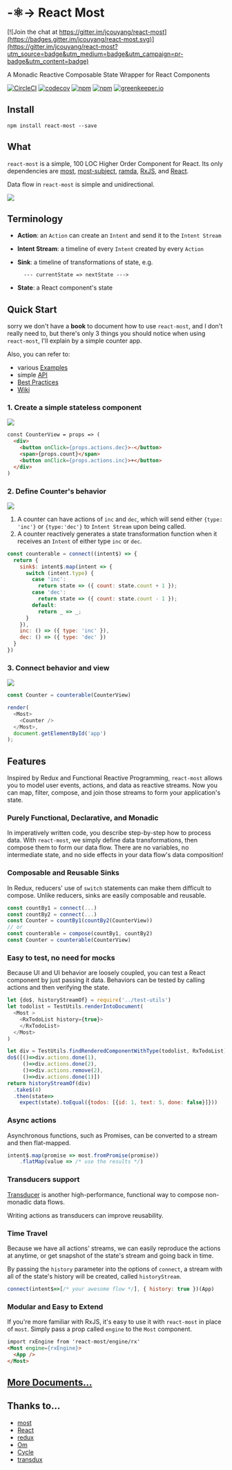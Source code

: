 # -:atom_symbol:-> React Most

[![Join the chat at https://gitter.im/jcouyang/react-most](https://badges.gitter.im/jcouyang/react-most.svg)](https://gitter.im/jcouyang/react-most?utm_source=badge&utm_medium=badge&utm_campaign=pr-badge&utm_content=badge)

A Monadic Reactive Composable State Wrapper for React Components

[![CircleCI](https://circleci.com/gh/reactive-react/react-most.svg?style=svg)](https://circleci.com/gh/reactive-react/react-most)
[![codecov](https://codecov.io/gh/reactive-react/react-most/branch/master/graph/badge.svg)](https://codecov.io/gh/reactive-react/react-most)
[![npm](https://img.shields.io/npm/dm/react-most.svg)](https://www.npmjs.com/package/react-most)
[![npm](https://img.shields.io/npm/v/react-most.svg)](https://www.npmjs.com/package/react-most)
[![greenkeeper.io](https://badges.greenkeeper.io/reactive-react/react-most.svg)](https://greenkeeper.io)

## Install
```
npm install react-most --save
```

## What
`react-most` is a simple, 100 LOC Higher Order Component for React. Its only dependencies are [most](https://github.com/cujojs/most), [most-subject](https://github.com/mostjs-community/subject), [ramda](https://github.com/Ramda/ramda), [RxJS](https://github.com/Reactive-Extensions/RxJS), and [React](https://github.com/facebook/react).

Data flow in `react-most` is simple and unidirectional.

![](https://github.com/reactive-react/react-most/wiki/images/react-most-flow.png)

## Terminology
- **Action**: an `Action` can create an `Intent` and send it to the `Intent Stream`
- **Intent Stream**: a timeline of every `Intent` created by every `Action`
- **Sink**: a timeline of transformations of state, e.g.

        --- currentState => nextState --->
- **State**: a React component's state

## Quick Start
sorry we don't have a **book** to document how to use `react-most`, and I don't really need to, but
there's only 3 things you should notice when using `react-most`, I'll explain by a simple counter app.

Also, you can refer to: 

- various [Examples](https://github.com/reactive-react/react-most/wiki/examples)
- simple [API](https://github.com/reactive-react/react-most/wiki/api)
- [Best Practices](https://github.com/reactive-react/react-most/wiki/frp-best-practice)
- [Wiki](https://github.com/reactive-react/react-most/wiki)


### 1. Create a simple stateless component
![](https://github.com/reactive-react/react-most/wiki/images/view.png)
```html
const CounterView = props => (
  <div>
    <button onClick={props.actions.dec}>-</button>
    <span>{props.count}</span>
    <button onClick={props.actions.inc}>+</button>
  </div>
)
```
### 2. Define Counter's behavior
![](https://github.com/reactive-react/react-most/wiki/images/behavior.png)

1. A counter can have actions of `inc` and `dec`, which will send either `{type: 'inc'}` or `{type:'dec'}` to `Intent Stream` upon being called.
2. A counter reactively generates a state transformation function when it receives an `Intent` of either type `inc` or `dec`.

```js
const counterable = connect((intent$) => {
  return {
    sink$: intent$.map(intent => {
      switch (intent.type) {
        case 'inc':
          return state => ({ count: state.count + 1 });
        case 'dec':
          return state => ({ count: state.count - 1 });
        default:
          return _ => _;
      }
    }),
    inc: () => ({ type: 'inc' }),
    dec: () => ({ type: 'dec' })
  }
})
```

### 3. Connect behavior and view
![](https://github.com/reactive-react/react-most/wiki/images/wrap.png)
```js
const Counter = counterable(CounterView)

render(
  <Most>
    <Counter />
  </Most>,
  document.getElementById('app')
);
```

## Features
Inspired by Redux and Functional Reactive Programming, `react-most` allows you to model user events, actions, and data as reactive streams.  Now you can map, filter, compose, and join those streams to form your application's state.

### Purely Functional, Declarative, and Monadic
In imperatively written code, you describe step-by-step how to process data.  With `react-most`, we simply define data transformations, then compose them to form our data flow. There are no variables, no intermediate state, and no side effects in your data flow's data composition!

### Composable and Reusable Sinks
In Redux, reducers' use of `switch` statements can make them difficult to compose. Unlike reducers, sinks are easily composable and reusable.

```js
const countBy1 = connect(...)
const countBy2 = connect(...)
const Counter = countBy1(countBy2(CounterView))
// or
const counterable = compose(countBy1, countBy2)
const Counter = counterable(CounterView)
```

### Easy to test, no need for mocks
Because UI and UI behavior are loosely coupled, you can test a React component by just passing it data. Behaviors can be tested by calling actions and then verifying the state.

```js
let {do$, historyStreamOf} = require('../test-utils')
let todolist = TestUtils.renderIntoDocument(
  <Most >
    <RxTodoList history={true}>
    </RxTodoList>
  </Most>
)

let div = TestUtils.findRenderedComponentWithType(todolist, RxTodoList);
do$([()=>div.actions.done(1),
     ()=>div.actions.done(2),
     ()=>div.actions.remove(2),
     ()=>div.actions.done(1)])
return historyStreamOf(div)
  .take$(4)
  .then(state=>
    expect(state).toEqual({todos: [{id: 1, text: 5, done: false}]}))
```

### Async actions
Asynchronous functions, such as Promises, can be converted to a stream and then flat-mapped.

```js
intent$.map(promise => most.fromPromise(promise))
	.flatMap(value => /* use the results */)
```

### Transducers support
[Transducer](https://github.com/cognitect-labs/transducers-js) is another high-performance, functional way to compose non-monadic data flows.

Writing actions as transducers can improve reusability.

### Time Travel
Because we have all actions' streams, we can easily reproduce the actions at anytime, or get snapshot of the state's stream and going back in time.

By passing the `history` parameter into the options of `connect`, a stream with all of the state's history will be created, called `historyStream`.
```js
connect(intent$=>[/* your awesome flow */], { history: true })(App)
```

### Modular and Easy to Extend
If you're more familiar with RxJS, it's easy to use it with `react-most` in place of `most`.  Simply pass a prop called `engine` to the `Most` component.

```html
import rxEngine from 'react-most/engine/rx'
<Most engine={rxEngine}>
  <App />
</Most>
```

## [More Documents...](https://github.com/jcouyang/react-most/wiki)


## Thanks to...
- [most](https://github.com/cujojs/most)
- [React](http://facebook.github.io/react/)
- [redux](https://github.com/rackt/redux)
- [Om](https://github.com/omcljs/om)
- [Cycle](http://cycle.js.org/)
- [transdux](https://github.com/jcouyang/transdux)
